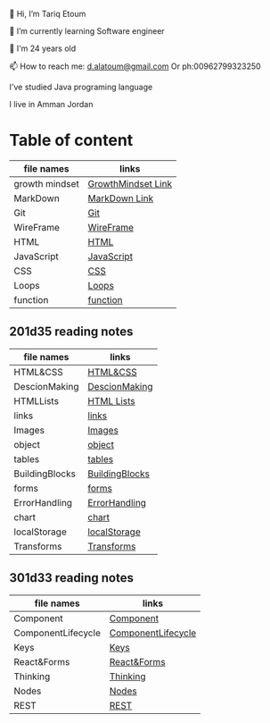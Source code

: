 👋 Hi, I’m Tariq Etoum

🌱 I’m currently learning Software engineer

💞️ I'm 24 years old

📫 How to reach me: d.alatoum@gmail.com Or ph:00962799323250

I've studied Java programing language

I live in Amman Jordan

# Table of content 

file names   | links
----------- | ------------
growth mindset | [GrowthMindset Link](https://tariqkjm7.github.io/Reading-notes/growthMindset)
MarkDown | [MarkDown Link](https://tariqkjm7.github.io/Reading-notes/Markdown)
Git | [Git](https://tariqkjm7.github.io/Reading-notes/git)
WireFrame|[WireFrame](https://tariqkjm7.github.io/Reading-notes/Wireframe)
HTML | [HTML](https://tariqkjm7.github.io/Reading-notes/HTML)
JavaScript| [JavaScript](https://tariqkjm7.github.io/Reading-notes/JavaScript)
CSS | [CSS](https://tariqkjm7.github.io/Reading-notes/CSS)
Loops |[Loops](https://tariqkjm7.github.io/Reading-notes/Loops)
function | [function](https://tariqkjm7.github.io/Reading-notes/function)




## 201d35 reading notes 

file names   | links
------------ | -------------
HTML&CSS | [HTML&CSS](https://tariqkjm7.github.io/Reading-notes/HTML&CSS)
DescionMaking | [DescionMaking](https://tariqkjm7.github.io/Reading-notes/DescionMaking)
HTMLLists | [HTML Lists](https://tariqkjm7.github.io/Reading-notes/HTMLLists)
links |[links](https://tariqkjm7.github.io/Reading-notes/links)
Images | [Images](https://tariqkjm7.github.io/Reading-notes/Images)
object | [object](https://tariqkjm7.github.io/Reading-notes/object)
tables | [tables](https://tariqkjm7.github.io/Reading-notes/tables)
BuildingBlocks | [BuildingBlocks](https://tariqkjm7.github.io/Reading-notes/BuildingBlocks)
forms | [forms](https://tariqkjm7.github.io/Reading-notes/forms)
ErrorHandling | [ErrorHandling](https://tariqkjm7.github.io/Reading-notes/ErrorHandling)
chart | [chart](https://tariqkjm7.github.io/Reading-notes/chart)
localStorage |[localStorage](https://tariqkjm7.github.io/Reading-notes/localStorage)
Transforms | [Transforms](https://tariqkjm7.github.io/Reading-notes/Transforms)


## 301d33 reading notes 


file names   | links
----------- | ------------
Component | [Component](https://tariqkjm7.github.io/Reading-notes/Component)
ComponentLifecycle | [ComponentLifecycle](https://tariqkjm7.github.io/Reading-notes/ComponentLifecycle)
Keys |[Keys](https://tariqkjm7.github.io/Reading-notes/Keys)
React&Forms | [React&Forms](https://tariqkjm7.github.io/Reading-notes/React&Forms)
Thinking | [Thinking](https://tariqkjm7.github.io/Reading-notes/Thinking)
Nodes | [Nodes](https://tariqkjm7.github.io/Reading-notes/Nodes)
REST | [REST](https://tariqkjm7.github.io/Reading-notes/REST)
